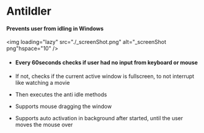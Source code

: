 # AntiIdler
#### Prevents user from idling in Windows

<img loading="lazy" src="./_screenShot.png" alt="_screenShot png"hspace="10" />

- #### Every 60seconds checks if user had no input from keyboard or mouse
- If not, checks if the current active window is fullscreen, to not interrupt like watching a movie
- Then executes the anti idle methods

- Supports mouse dragging the window
- Supports auto activation in background after started, until the user moves the mouse over
